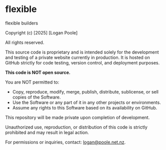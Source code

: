 # flexible
flexible builders

Copyright (c) [2025] [Logan Poole]

All rights reserved.

This source code is proprietary and is intended solely for the development and testing of a private website currently in production. It is hosted on GitHub strictly for code testing, version control, and deployment purposes.

**This code is NOT open source.**

You are NOT permitted to:
- Copy, reproduce, modify, merge, publish, distribute, sublicense, or sell copies of the Software.
- Use the Software or any part of it in any other projects or environments.
- Assume any rights to this Software based on its availability on GitHub.

This repository will be made private upon completion of development.

Unauthorized use, reproduction, or distribution of this code is strictly prohibited and may result in legal action.

For permissions or inquiries, contact: logan@poole.net.nz.


